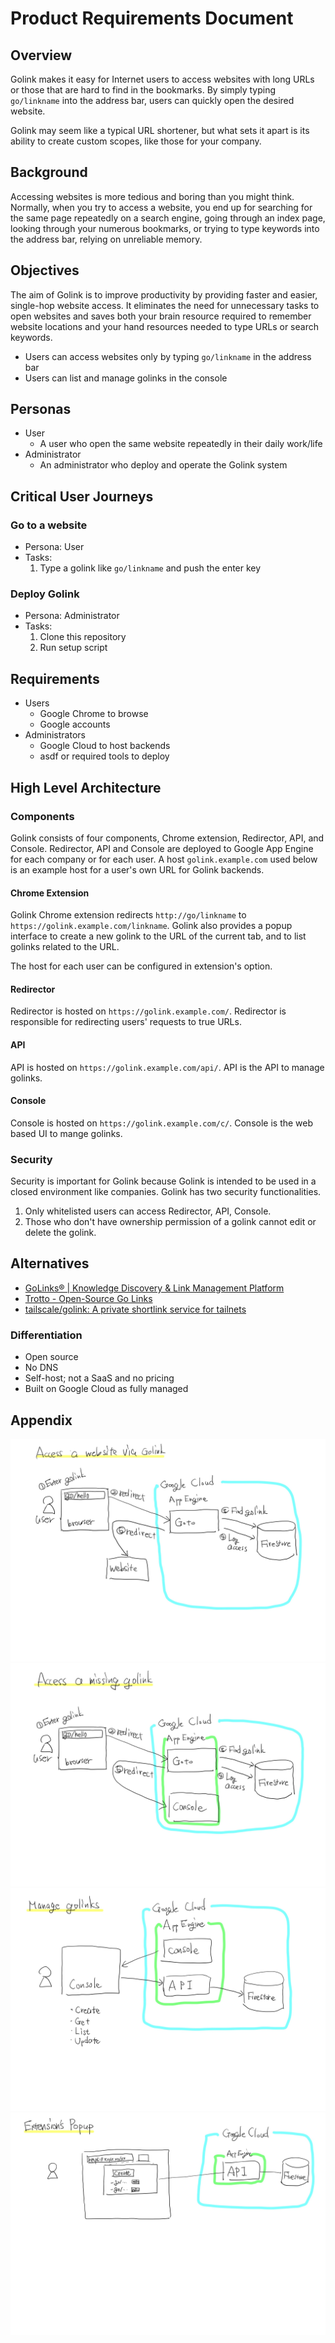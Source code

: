 # Product Requirements Document

## Overview

Golink makes it easy for Internet users to access websites with long URLs or those that are hard to find in the bookmarks.
By simply typing `go/linkname` into the address bar, users can quickly open the desired website.

Golink may seem like a typical URL shortener, but what sets it apart is its ability to create custom scopes, like those for your company.

## Background

Accessing websites is more tedious and boring than you might think.
Normally, when you try to access a website, you end up for searching for the same page repeatedly on a search engine, going through an index page, looking through your numerous bookmarks, or trying to type keywords into the address bar, relying on unreliable memory.

## Objectives

The aim of Golink is to improve productivity by providing faster and easier, single-hop website access.
It eliminates the need for unnecessary tasks to open websites and saves both your brain resource required to remember website locations and your hand resources needed to type URLs or search keywords.

- Users can access websites only by typing `go/linkname` in the address bar
- Users can list and manage golinks in the console

## Personas

- User
  - A user who open the same website repeatedly in their daily work/life
- Administrator
  - An administrator who deploy and operate the Golink system

## Critical User Journeys

### Go to a website

- Persona: User
- Tasks:
  1. Type a golink like `go/linkname` and push the enter key

### Deploy Golink

- Persona: Administrator
- Tasks:
  1. Clone this repository
  2. Run setup script

## Requirements

- Users
  - Google Chrome to browse
  - Google accounts
- Administrators
  - Google Cloud to host backends
  - asdf or required tools to deploy

## High Level Architecture

### Components

Golink consists of four components, Chrome extension, Redirector, API, and Console.
Redirector, API and Console are deployed to Google App Engine for each company or for each user.
A host `golink.example.com` used below is an example host for a user's own URL for Golink backends.

#### Chrome Extension

Golink Chrome extension redirects `http://go/linkname` to `https://golink.example.com/linkname`.
Golink also provides a popup interface to create a new golink to the URL of the current tab, and to list golinks related to the URL.

The host for each user can be configured in extension's option.

#### Redirector

Redirector is hosted on `https://golink.example.com/`.
Redirector is responsible for redirecting users' requests to true URLs.

#### API

API is hosted on `https://golink.example.com/api/`.
API is the API to manage golinks.

#### Console

Console is hosted on `https://golink.example.com/c/`.
Console is the web based UI to mange golinks.

### Security

Security is important for Golink because Golink is intended to be used in a closed environment like companies.
Golink has two security functionalities.

1. Only whitelisted users can access Redirector, API, Console.
2. Those who don't have ownership permission of a golink cannot edit or delete the golink.

## Alternatives

- [GoLinks® | Knowledge Discovery & Link Management Platform](https://www.golinks.io/)
- [Trotto - Open-Source Go Links](https://www.trot.to/)
- [tailscale/golink: A private shortlink service for tailnets](https://github.com/tailscale/golink)

### Differentiation

- Open source
- No DNS
- Self-host; not a SaaS and no pricing
- Built on Google Cloud as fully managed

## Appendix

![access-website-via-golink](./access-a-website-via-golink.jpg)
![access-a-missing-golink](./access-a-missing-golink.jpg)
![manage-golinks.jpg](./manage-golinks.jpg)
![extensions-popup](./extensions-popup.jpg)
